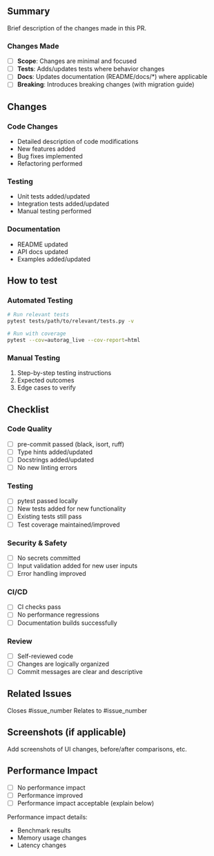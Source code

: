 ## Summary

Brief description of the changes made in this PR.

### Changes Made
- [ ] **Scope**: Changes are minimal and focused
- [ ] **Tests**: Adds/updates tests where behavior changes
- [ ] **Docs**: Updates documentation (README/docs/*) where applicable
- [ ] **Breaking**: Introduces breaking changes (with migration guide)

## Changes

### Code Changes
- Detailed description of code modifications
- New features added
- Bug fixes implemented
- Refactoring performed

### Testing
- Unit tests added/updated
- Integration tests added/updated
- Manual testing performed

### Documentation
- README updated
- API docs updated
- Examples added/updated

## How to test

### Automated Testing
```bash
# Run relevant tests
pytest tests/path/to/relevant/tests.py -v

# Run with coverage
pytest --cov=autorag_live --cov-report=html
```

### Manual Testing
1. Step-by-step testing instructions
2. Expected outcomes
3. Edge cases to verify

## Checklist

### Code Quality
- [ ] pre-commit passed (black, isort, ruff)
- [ ] Type hints added/updated
- [ ] Docstrings added/updated
- [ ] No new linting errors

### Testing
- [ ] pytest passed locally
- [ ] New tests added for new functionality
- [ ] Existing tests still pass
- [ ] Test coverage maintained/improved

### Security & Safety
- [ ] No secrets committed
- [ ] Input validation added for new user inputs
- [ ] Error handling improved

### CI/CD
- [ ] CI checks pass
- [ ] No performance regressions
- [ ] Documentation builds successfully

### Review
- [ ] Self-reviewed code
- [ ] Changes are logically organized
- [ ] Commit messages are clear and descriptive

## Related Issues
Closes #issue_number
Relates to #issue_number

## Screenshots (if applicable)
Add screenshots of UI changes, before/after comparisons, etc.

## Performance Impact
- [ ] No performance impact
- [ ] Performance improved
- [ ] Performance impact acceptable (explain below)

Performance impact details:
- Benchmark results
- Memory usage changes
- Latency changes
